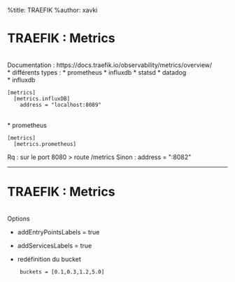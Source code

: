 %title: TRAEFIK
%author: xavki


# TRAEFIK : Metrics



<br>
Documentation : 
	https://docs.traefik.io/observability/metrics/overview/

<br>
* différents types :
		* prometheus
		* influxdb
		* statsd
		* datadog

<br>
* influxdb

```
[metrics]
  [metrics.influxDB]
    address = "localhost:8089"
```

<br>
* prometheus

```
[metrics]
  [metrics.prometheus]
```

Rq : sur le port 8080 > route /metrics
Sinon :   address = ":8082"

---------------------------------------------------------------------

# TRAEFIK : Metrics



<br>
Options

* addEntryPointsLabels = true

* addServicesLabels = true

* redéfinition du bucket

```
    buckets = [0.1,0.3,1.2,5.0]
```
